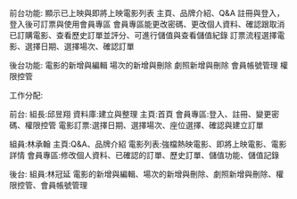 前台功能:
顯示已上映與即將上映電影列表
主頁、品牌介紹、Q&A
註冊與登入，登入後可訂票與使用會員專區
會員專區能更改密碼、更改個人資料、確認跟取消已訂購電影、查看歷史訂單並評分、可進行儲值與查看儲值紀錄
訂票流程選擇電影、選擇日期、選擇場次、確認訂單

後台功能:
電影的新增與編輯
場次的新增與刪除
劇照新增與刪除
會員帳號管理
權限控管


工作分配:

前台:
組長:邱昱翔
資料庫:建立與整理
主頁:首頁
會員專區:登入、註冊、變更密碼、權限控管
電影訂票:選擇日期、選擇場次、座位選擇、確認與建立訂單

組員:林承翰
主頁:Q&A、品牌介紹
電影列表:強檔熱映電影、即將上映電影、電影詳情
會員專區:修改個人資料、已確認的訂單、歷史訂單、儲值功能、儲值記錄

後台:
組員:林冠延
電影的新增與編輯、場次的新增與刪除、劇照新增與刪除、權限控管、會員帳號管理
